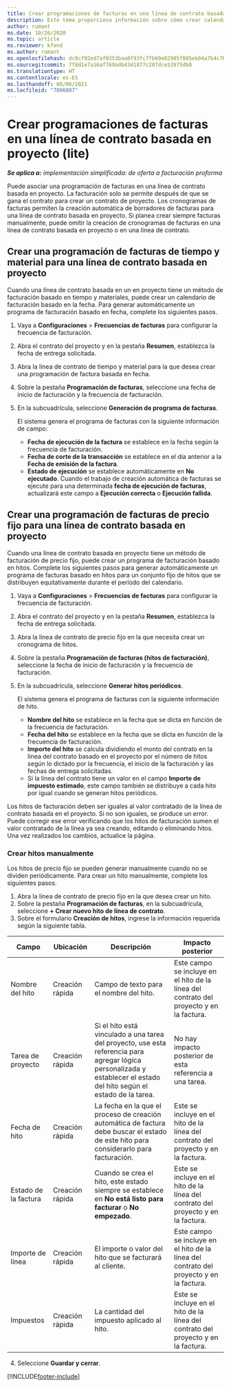 ```yaml
---
title: Crear programaciones de facturas en una línea de contrato basada en proyecto (lite)
description: Este tema proporciona información sobre cómo crear calendarios e hitos de facturas.
author: rumant
ms.date: 10/26/2020
ms.topic: article
ms.reviewer: kfend
ms.author: rumant
ms.openlocfilehash: dc0cf92ed7af0353baa0f93fc7fb69e02905f805eb04a7b4c7bc99cfe59da62a
ms.sourcegitcommit: 7f8d1e7a16af769adb43d1877c28fdce53975db8
ms.translationtype: HT
ms.contentlocale: es-ES
ms.lasthandoff: 08/06/2021
ms.locfileid: "7006087"
---
```

# <a name="create-invoice-schedules-on-a-project-based-contract-line---lite"></a>Crear programaciones de facturas en una línea de contrato basada en proyecto (lite)

_**Se aplica a:** implementación simplificada: de oferta a facturación proforma_

Puede asociar una programación de facturas en una línea de contrato basada en proyecto. La facturación solo se permite después de que se gana el contrato para crear un contrato de proyecto. Los cronogramas de facturas permiten la creación automática de borradores de facturas para una línea de contrato basada en proyecto. Si planea crear siempre facturas manualmente, puede omitir la creación de cronogramas de facturas en una línea de contrato basada en proyecto o en una línea de contrato.

## <a name="create-a-time-and-material-invoice-schedule-for-a-project-based-contract-line"></a>Crear una programación de facturas de tiempo y material para una línea de contrato basada en proyecto

Cuando una línea de contrato basada en un en proyecto tiene un método de facturación basado en tiempo y materiales, puede crear un calendario de facturación basado en la fecha. Para generar automáticamente un programa de facturación basado en fecha, complete los siguientes pasos.

1. Vaya a **Configuraciones** > **Frecuencias de facturas** para configurar la frecuencia de facturación.
2. Abra el contrato del proyecto y en la pestaña **Resumen**, establezca la fecha de entrega solicitada.
3. Abra la línea de contrato de tiempo y material para la que desea crear una programación de factura basada en fecha. 
4. Sobre la pestaña **Programación de facturas**, seleccione una fecha de inicio de facturación y la frecuencia de facturación. 
5. En la subcuadrícula, seleccione **Generación de programa de facturas**.

    El sistema genera el programa de facturas con la siguiente información de campo:

    - **Fecha de ejecución de la factura** se establece en la fecha según la frecuencia de facturación.
    - **Fecha de corte de la transacción** se establece en el día anterior a la **Fecha de emisión de la factura**.
    - **Estado de ejecución** se establece automáticamente en **No ejecutado**. Cuando el trabajo de creación automática de facturas se ejecute para una determinada **fecha de ejecución de facturas**, actualizará este campo a **Ejecución correcta** o **Ejecución fallida**.

## <a name="create-a-fixed-price-invoice-schedule-for-a-project-based-contract-line"></a>Crear una programación de facturas de precio fijo para una línea de contrato basada en proyecto

Cuando una línea de contrato basada en proyecto tiene un método de facturación de precio fijo, puede crear un programa de facturación basado en hitos. Complete los siguientes pasos para generar automáticamente un programa de facturas basado en hitos para un conjunto fijo de hitos que se distribuyen equitativamente durante el período del calendario.

1. Vaya a **Configuraciones** > **Frecuencias de facturas** para configurar la frecuencia de facturación.
2. Abra el contrato del proyecto y en la pestaña **Resumen**, establezca la fecha de entrega solicitada.
3. Abra la línea de contrato de precio fijo en la que necesita crear un cronograma de hitos. 
4. Sobre la pestaña **Programación de facturas (hitos de facturación)**, seleccione la fecha de inicio de facturación y la frecuencia de facturación. 
5. En la subcuadrícula, seleccione **Generar hitos periódicos**.

    El sistema genera el programa de facturas con la siguiente información de hito.

    - **Nombre del hito** se establece en la fecha que se dicta en función de la frecuencia de facturación.
    - **Fecha del hito** se establece en la fecha que se dicta en función de la frecuencia de facturación.
    - **Importe del hito** se calcula dividiendo el monto del contrato en la línea del contrato basado en el proyecto por el número de hitos según lo dictado por la frecuencia, el inicio de la facturación y las fechas de entrega solicitadas.
    - Si la línea del contrato tiene un valor en el campo **Importe de impuesto estimado**, este campo también se distribuye a cada hito por igual cuando se generan hitos periódicos.

Los hitos de facturación deben ser iguales al valor contratado de la línea de contrato basada en el proyecto. Si no son iguales, se produce un error. Puede corregir ese error verificando que los hitos de facturación sumen el valor contratado de la línea ya sea creando, editando o eliminando hitos. Una vez realizados los cambios, actualice la página.

### <a name="manually-create-milestones"></a>Crear hitos manualmente

Los hitos de precio fijo se pueden generar manualmente cuando no se dividen periódicamente. Para crear un hito manualmente, complete los siguientes pasos.

1. Abra la línea de contrato de precio fijo en la que desea crear un hito. 
2. Sobre la pestaña **Programación de facturas**, en la subcuadrícula, seleccione **+ Crear nuevo hito de línea de contrato**.
3. Sobre el formulario **Creación de hitos**, ingrese la información requerida según la siguiente tabla. 

| Campo | Ubicación | Descripción | Impacto posterior |
| --- | --- | --- | --- |
| Nombre del hito | Creación rápida | Campo de texto para el nombre del hito. | Este campo se incluye en el hito de la línea del contrato del proyecto y en la factura. |
| Tarea de proyecto | Creación rápida | Si el hito está vinculado a una tarea del proyecto, use esta referencia para agregar lógica personalizada y establecer el estado del hito según el estado de la tarea. | No hay impacto posterior de esta referencia a una tarea. |
| Fecha de hito | Creación rápida | La fecha en la que el proceso de creación automática de factura debe buscar el estado de este hito para considerarlo para facturación. | Este se incluye en el hito de la línea del contrato del proyecto y en la factura. |
| Estado de la factura | Creación rápida | Cuando se crea el hito, este estado siempre se establece en **No está listo para facturar** o **No empezado**. | Este se incluye en el hito de la línea del contrato del proyecto y en la factura. |
| Importe de línea | Creación rápida | El importe o valor del hito que se facturará al cliente. | Este campo se incluye en el hito de la línea del contrato del proyecto y en la factura. |
| Impuestos | Creación rápida | La cantidad del impuesto aplicado al hito. | Este se incluye en el hito de la línea del contrato del proyecto y en la factura. |

4. Seleccione **Guardar y cerrar**.


[!INCLUDE[footer-include](../../includes/footer-banner.md)]